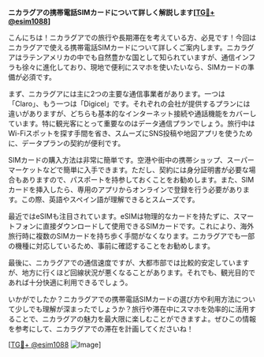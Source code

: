 **ニカラグアの携帯電話SIMカードについて詳しく解説します[[TG💪+ @esim1088](https://t.me/s/esim1088)]**

こんにちは！ニカラグアでの旅行や長期滞在を考えている方、必見です！今回はニカラグアで使える携帯電話SIMカードについて詳しくご案内します。ニカラグアはラテンアメリカの中でも自然豊かな国として知られていますが、通信インフラも徐々に進化しており、現地で便利にスマホを使いたいなら、SIMカードの準備が必須です。

まず、ニカラグアには主に2つの主要な通信事業者があります。一つは「Claro」、もう一つは「Digicel」です。それぞれの会社が提供するプランには違いがありますが、どちらも基本的なインターネット接続や通話機能をカバーしています。特に観光客にとって重要なのはデータ通信プランでしょう。旅行中はWi-Fiスポットを探す手間を省き、スムーズにSNS投稿や地図アプリを使うために、データプランの契約が便利です。

SIMカードの購入方法は非常に簡単です。空港や街中の携帯ショップ、スーパーマーケットなどで簡単に入手できます。ただし、契約には身分証明書が必要な場合もありますので、パスポートを持参しておくことをお勧めします。また、SIMカードを挿入したら、専用のアプリからオンラインで登録を行う必要があります。この際、英語やスペイン語が理解できるとスムーズです。

最近ではeSIMも注目されています。eSIMは物理的なカードを持たずに、スマートフォンに直接ダウンロードして使用できるSIMカードです。これにより、海外旅行時に複数のSIMカードを持ち歩く手間がなくなります。ニカラグアでも一部の機種に対応しているため、事前に確認することをお勧めします。

最後に、ニカラグアでの通信速度ですが、大都市部では比較的安定していますが、地方に行くほど回線状況が悪くなることがあります。それでも、観光目的であれば十分快適に利用できるでしょう。

いかがでしたか？ニカラグアでの携帯電話SIMカードの選び方や利用方法について少しでも理解が深まったでしょうか？旅行や滞在中にスマホを効率的に活用することで、ニカラグアの魅力を最大限に楽しむことができますよ。ぜひこの情報を参考にして、ニカラグアでの滞在を計画してくださいね！

[[TG💪+ @esim1088](https://t.me/s/esim1088) ![Image](https://i.postimg.cc/Y0z9fWf4/image.png)]